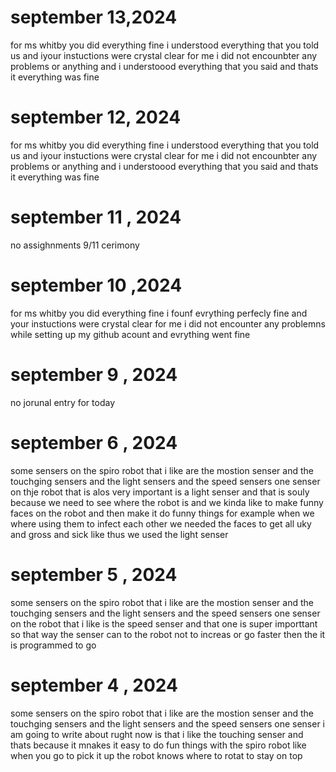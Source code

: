 #  september 13,2024 
for ms whitby you did everything fine i understood everything that you told us and iyour instuctions were crystal clear 
for me i did not encounbter any problems or anything and i understoood everything that you said and thats it everything was fine
#  september 12, 2024
for ms whitby you did everything fine i understood everything that you told us and iyour instuctions were crystal clear 
for me i did not encounbter any problems or anything and i understoood everything that you said and thats it everything was fine 
#  september 11 , 2024
no assighnments 9/11 cerimony  
#  september 10 ,2024 
for ms whitby you did everything fine i founf evrything perfecly fine and your instuctions were crystal clear 
for me i did not encounter any problemns while setting up my github acount and evrything went fine 
#  september 9 , 2024
no jorunal entry for today 
#  september 6 , 2024
some sensers on the spiro robot that i like are the mostion senser and the touchging sensers and the light sensers and the speed sensers 
one senser on thje robot that is alos very important is a light senser and that is souly because we need to see where the robot is and we kinda like to make funny faces on the robot and then make it do funny things for example when we where using them to infect each other we needed the faces to get all uky and gross and sick like thus we used the light senser 
#  september 5 , 2024 
some sensers on the spiro robot that i like are the mostion senser and the touchging sensers and the light sensers and the speed sensers 
one senser on the robot that i like is the speed senser and that one is super importtant so that way the senser can to the robot not to increas or go faster then the it is programmed to go 
#  september 4 , 2024 
some sensers on the spiro robot that i like are the mostion senser and the touchging sensers and the light sensers and the speed sensers 
one senser i am going to write about rught now is that i like the touching senser and thats because it mnakes it easy to do fun things with the spiro robot like when you go to pick it up the robot knows where to rotat to stay on top  
